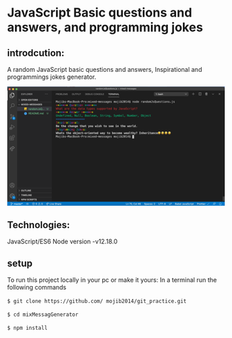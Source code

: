 # JavaScript Basic questions and answers, and programming jokes

## introdcution:

A random JavaScript basic questions and answers, Inspirational and programmings jokes generator.

![mix messages screen shot](./assets/mixMessages.png)

## Technologies:

JavaScript/ES6
Node version -v12.18.0

## setup

To run this project locally in your pc or make it yours:
In a terminal run the following commands

`$ git clone https://github.com/ mojib2014/git_practice.git`

`$ cd mixMessagGenerator`

`$ npm install`
